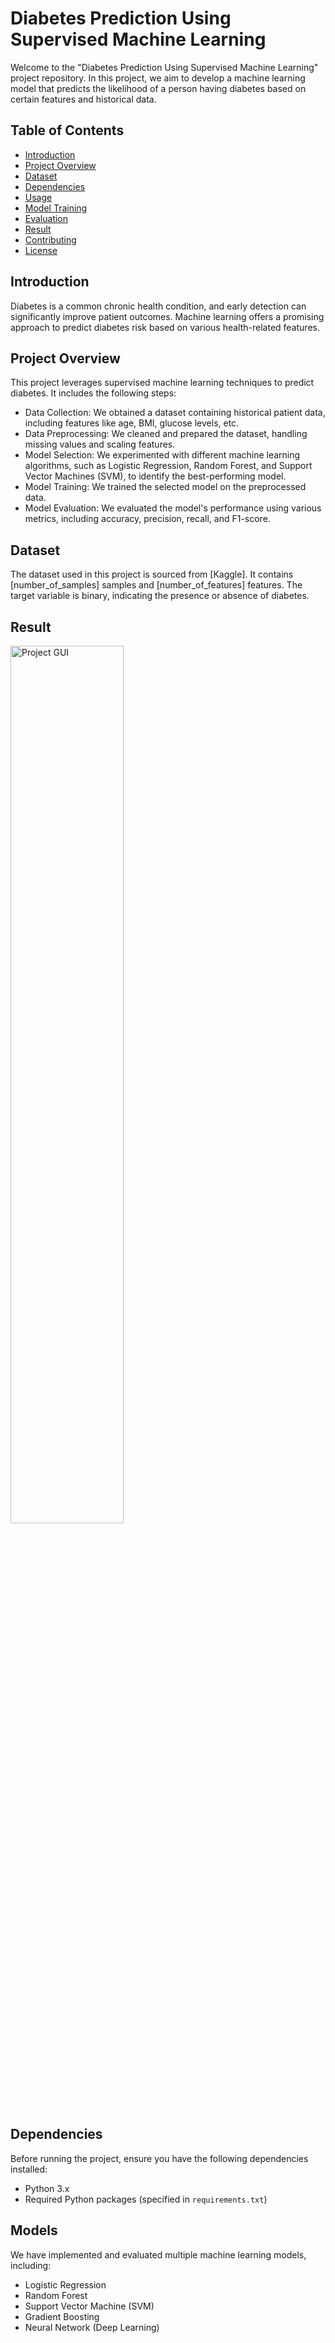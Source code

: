 # Diabetes Prediction Using Supervised Machine Learning

Welcome to the "Diabetes Prediction Using Supervised Machine Learning" project repository. In this project, we aim to develop a machine learning model that predicts the likelihood of a person having diabetes based on certain features and historical data.

## Table of Contents

- [Introduction](#introduction)
- [Project Overview](#project-overview)
- [Dataset](#dataset)
- [Dependencies](#dependencies)
- [Usage](#usage)
- [Model Training](#model-training)
- [Evaluation](#evaluation)
- [Result](#Result)
- [Contributing](#contributing)
- [License](#license)

## Introduction

Diabetes is a common chronic health condition, and early detection can significantly improve patient outcomes. Machine learning offers a promising approach to predict diabetes risk based on various health-related features.

## Project Overview

This project leverages supervised machine learning techniques to predict diabetes. It includes the following steps:

- Data Collection: We obtained a dataset containing historical patient data, including features like age, BMI, glucose levels, etc.
- Data Preprocessing: We cleaned and prepared the dataset, handling missing values and scaling features.
- Model Selection: We experimented with different machine learning algorithms, such as Logistic Regression, Random Forest, and Support Vector Machines (SVM), to identify the best-performing model.
- Model Training: We trained the selected model on the preprocessed data.
- Model Evaluation: We evaluated the model's performance using various metrics, including accuracy, precision, recall, and F1-score.

## Dataset

The dataset used in this project is sourced from [Kaggle]. It contains [number_of_samples] samples and [number_of_features] features. The target variable is binary, indicating the presence or absence of diabetes.

## Result

<img src="https://github.com/akgaur12/Diabetes_Prediction_Using_Supervised_ML/assets/134853842/3102377f-f951-4fc1-980b-40c892bd5ef2" alt="Project GUI" width='60%'>


## Dependencies

Before running the project, ensure you have the following dependencies installed:

- Python 3.x
- Required Python packages (specified in `requirements.txt`)


## Models

We have implemented and evaluated multiple machine learning models, including:
- Logistic Regression
- Random Forest
- Support Vector Machine (SVM)
- Gradient Boosting
- Neural Network (Deep Learning)



